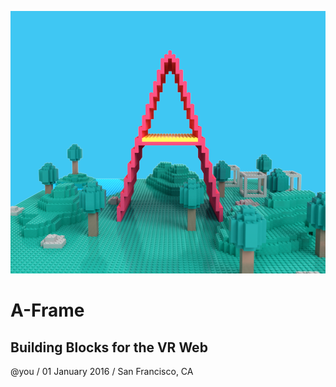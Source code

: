 ![](media/img/aframe-logo-rendered.png) <!-- .element: class="stretch" -->

# A-Frame

## Building Blocks for the VR Web

@you / 01 January 2016 / San Francisco, CA
